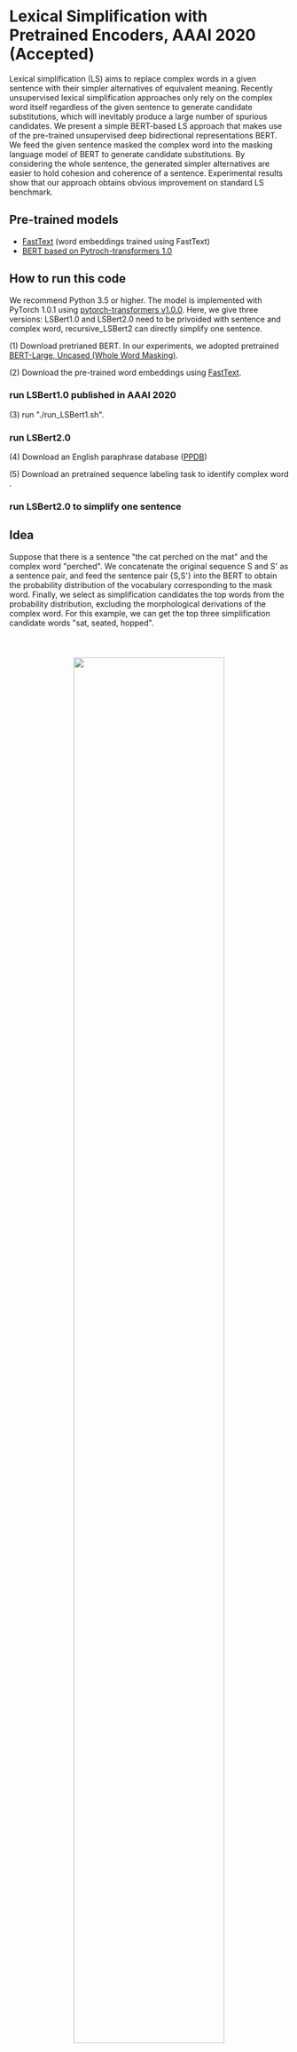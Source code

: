 # Lexical Simplification with Pretrained Encoders, AAAI 2020 (Accepted)

   Lexical simplification (LS) aims to replace complex words in a given sentence with their simpler alternatives of equivalent meaning. Recently unsupervised lexical simplification approaches only rely on the complex word itself regardless of the given sentence to generate candidate substitutions, which will inevitably produce a large number of spurious candidates. We present a simple BERT-based LS approach that makes use of the pre-trained unsupervised deep bidirectional representations BERT. We feed the given sentence masked the complex word into the masking language model of BERT to generate candidate substitutions. By considering the whole sentence, the generated simpler alternatives are easier to hold cohesion and coherence of a sentence. Experimental results show that our approach obtains obvious improvement on standard LS benchmark.
   

## Pre-trained models

- [FastText](https://dl.fbaipublicfiles.com/fasttext/vectors-english/crawl-300d-2M-subword.zip) (word embeddings trained using FastText)
- [BERT based on Pytroch-transformers 1.0](https://github.com/huggingface/pytorch-transformers)

## How to run this code

We recommend Python 3.5 or higher. The model is implemented with PyTorch 1.0.1 using [pytorch-transformers v1.0.0](https://github.com/huggingface/pytorch-transformers). Here, we give three versions: LSBert1.0 and LSBert2.0 need to be privoided with sentence and complex word, recursive_LSBert2 can directly simplify one sentence.

(1) Download pretrianed BERT. In our experiments, we adopted pretrained [BERT-Large, Uncased (Whole Word Masking)](https://storage.googleapis.com/bert_models/2019_05_30/wwm_uncased_L-24_H-1024_A-16.zip).

(2) Download the pre-trained word embeddings using [FastText](https://dl.fbaipublicfiles.com/fasttext/vectors-english/crawl-300d-2M-subword.zip).

### run LSBert1.0 published in AAAI 2020

(3) run "./run_LSBert1.sh".

### run LSBert2.0

(4) Download an English paraphrase database ([PPDB](http://paraphrase.org/#/download)) 

(5) Download an pretrained sequence labeling task to identify complex word . 

### run LSBert2.0 to simplify one sentence

## Idea

Suppose that there is a sentence "the cat perched on the mat" and the complex word "perched". We concatenate the original sequence S and S' as a sentence pair, and feed the sentence pair {S,S'} into the BERT to obtain the probability distribution of the vocabulary corresponding to the mask word. Finally, we select as simplification candidates the top words from the probability distribution, excluding the morphological derivations of the complex word. For this example, we can get the top three simplification candidate words "sat, seated, hopped". 

<center style="padding: 40px"><img width="80%" src="https://github.com/qiang2100/BERT-LS/blob/master/BERT_LS.png" /></center>

## Example or Advantage

Comparison of simplification candidates of complex words using three methods. Given one sentence "John composed these verses." and complex words 'composed' and 'verses', the top three simplification candidates for each complex word are generated by our method BERT-LS and the state-of-the-art two baselines based word embeddings ([Glavas](https://pdfs.semanticscholar.org/26fb/d19be8e26b42f2d849c1db8a287012bfb188.pdf) and [Paetzold-NE](https://www.aclweb.org/anthology/E17-2006)). The top three substitution candidates generated by BERT-LS are not only related with the complex words, but also can fit for the original sentence very well. Then, by considering the frequency or order of each candidate, we can easily choose 'wrote' as the replacement of 'composed and 'poems' as the replacement of 'verses'. In this case, the simplification sentence 'John wrote these poems.' is more easily understand than the original sentence. 


<center style="padding: 40px"><img width="50%" src="https://github.com/qiang2100/BERT-LS/blob/master/Example1.png" /></center>


## Citation

[BERT-LS technical report](https://arxiv.org/pdf/1907.06226.pdf)

```
@article{qiang2019BERTLS,
  title =  {Lexical Simplification with Pretrained Encoders },
  author = {Qiang, Jipeng and 
            Li, Yun and
            Yi, Zhu and
            Yuan, Yunhao and 
            Wu, Xindong},
  journal = {AAAI},
  year  =  {2020}
}


